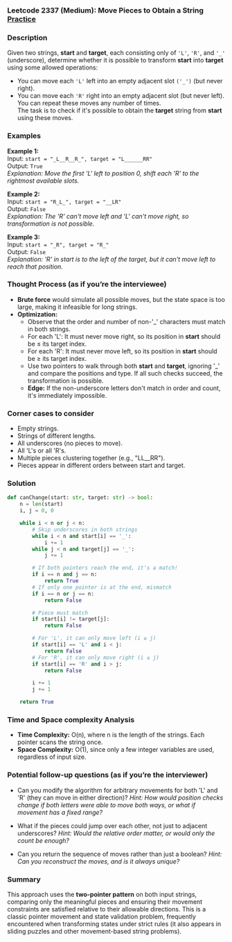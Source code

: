 ### Leetcode 2337 (Medium): Move Pieces to Obtain a String [Practice](https://leetcode.com/problems/move-pieces-to-obtain-a-string)

### Description  
Given two strings, **start** and **target**, each consisting only of `'L'`, `'R'`, and `'_'` (underscore), determine whether it is possible to transform **start** into **target** using some allowed operations:
- You can move each `'L'` left into an empty adjacent slot `('_')` (but never right).
- You can move each `'R'` right into an empty adjacent slot (but never left).
You can repeat these moves any number of times.  
The task is to check if it's possible to obtain the **target** string from **start** using these moves.

### Examples  

**Example 1:**  
Input: `start = "_L__R__R_", target = "L______RR"`  
Output: `True`  
*Explanation: Move the first 'L' left to position 0, shift each 'R' to the rightmost available slots.*

**Example 2:**  
Input: `start = "R_L_", target = "__LR"`  
Output: `False`  
*Explanation: The 'R' can't move left and 'L' can't move right, so transformation is not possible.*

**Example 3:**  
Input: `start = "_R", target = "R_"`  
Output: `False`  
*Explanation: 'R' in start is to the left of the target, but it can't move left to reach that position.*

### Thought Process (as if you’re the interviewee)  
- **Brute force** would simulate all possible moves, but the state space is too large, making it infeasible for long strings.
- **Optimization:**  
  - Observe that the order and number of non-'_' characters must match in both strings.  
  - For each 'L': It must never move right, so its position in **start** should be ≤ its target index.  
  - For each 'R': It must never move left, so its position in **start** should be ≥ its target index.
  - Use two pointers to walk through both **start** and **target**, ignoring '_' and compare the positions and type. If all such checks succeed, the transformation is possible.
  - **Edge:** If the non-underscore letters don't match in order and count, it's immediately impossible.

### Corner cases to consider  
- Empty strings.
- Strings of different lengths.
- All underscores (no pieces to move).
- All 'L's or all 'R's.
- Multiple pieces clustering together (e.g., "LL__RR").
- Pieces appear in different orders between start and target.

### Solution

```python
def canChange(start: str, target: str) -> bool:
    n = len(start)
    i, j = 0, 0

    while i < n or j < n:
        # Skip underscores in both strings
        while i < n and start[i] == '_':
            i += 1
        while j < n and target[j] == '_':
            j += 1

        # If both pointers reach the end, it's a match!
        if i == n and j == n:
            return True
        # If only one pointer is at the end, mismatch
        if i == n or j == n:
            return False

        # Piece must match
        if start[i] != target[j]:
            return False

        # For 'L', it can only move left (i ≥ j)
        if start[i] == 'L' and i < j:
            return False
        # For 'R', it can only move right (i ≤ j)
        if start[i] == 'R' and i > j:
            return False

        i += 1
        j += 1

    return True
```

### Time and Space complexity Analysis  

- **Time Complexity:** O(n), where n is the length of the strings. Each pointer scans the string once.
- **Space Complexity:** O(1), since only a few integer variables are used, regardless of input size.

### Potential follow-up questions (as if you’re the interviewer)  

- Can you modify the algorithm for arbitrary movements for both 'L' and 'R' (they can move in either direction)?
  *Hint: How would position checks change if both letters were able to move both ways, or what if movement has a fixed range?*

- What if the pieces could jump over each other, not just to adjacent underscores?
  *Hint: Would the relative order matter, or would only the count be enough?*

- Can you return the sequence of moves rather than just a boolean?
  *Hint: Can you reconstruct the moves, and is it always unique?*

### Summary
This approach uses the **two-pointer pattern** on both input strings, comparing only the meaningful pieces and ensuring their movement constraints are satisfied relative to their allowable directions. This is a classic pointer movement and state validation problem, frequently encountered when transforming states under strict rules (it also appears in sliding puzzles and other movement-based string problems).